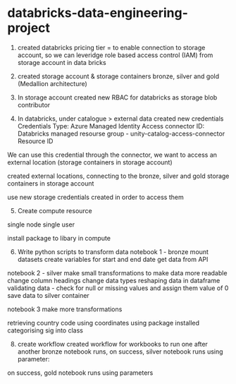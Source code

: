 # databricks-data-engineering-project
1. created databricks
pricing tier = to enable connection to storage account, so we can leveridge role based access control (IAM) from storage account in data bricks

2. created storage account & storage containers bronze, silver and gold (Medallion architecture)

3. In storage account created new RBAC for databricks as storage blob contributor

4. In databricks, under catalogue > external data created new credentials
  Credentials Type: Azure Managed Identity
  Access connector ID: Databricks managed resourse group - unity-catalog-access-connector Resource ID

We can use this credential through the connector, we want to access an external location (storage containers in storage account)

created external locations, connecting to the bronze, silver and gold storage containers in storage account

use new storage credentials created in order to access them

5. Create compute resource

single node
single user

install package to libary in compute

6. Write python scripts to transform data
notebook 1 - bronze
mount datasets
create variables for start and end date
get data from API

notebook 2 - silver
make small transformations to make data more readable
change column headings
change data types
reshaping data in dataframe
validating data - check for null or missing values and assign them value of 0
save data to silver container

notebook 3
make more transformations

retrieving country code using coordinates using package installed
categorising sig into class

8. create workflow
created workflow for workbooks to run one after another
bronze notebook runs, on success, silver notebook runs using parameter:

on success, gold notebook runs using parameters





